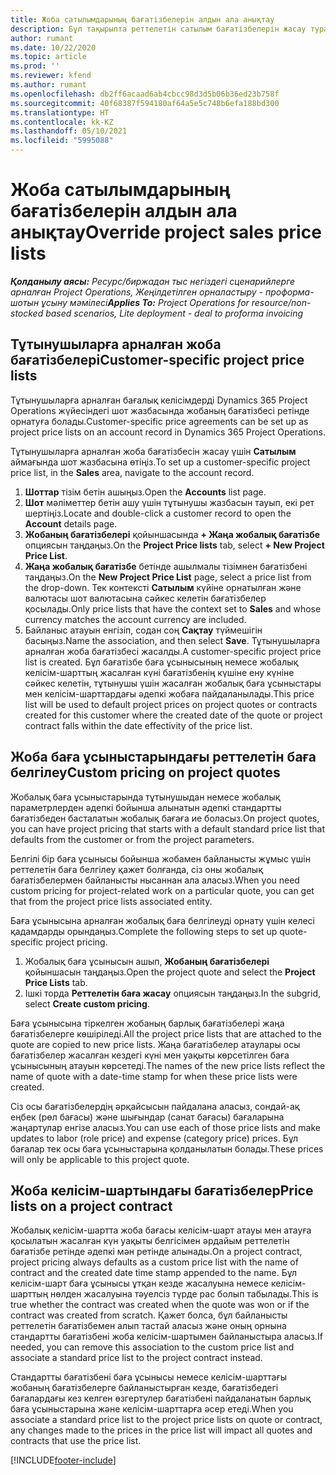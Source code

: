 ```yaml
---
title: Жоба сатылымдарының бағатізбелерін алдын ала анықтау
description: Бұл тақырыпта реттелетін сатылым бағатізбелерін жасау туралы ақпарат беріледі.
author: rumant
ms.date: 10/22/2020
ms.topic: article
ms.prod: ''
ms.reviewer: kfend
ms.author: rumant
ms.openlocfilehash: db2ff6acaad6ab4cbcc98d3d5b06b36ed23b758f
ms.sourcegitcommit: 40f68387f594180af64a5e5c748b6efa188bd300
ms.translationtype: HT
ms.contentlocale: kk-KZ
ms.lasthandoff: 05/10/2021
ms.locfileid: "5995088"
---
```

# <a name="override-project-sales-price-lists"></a><span data-ttu-id="ee98d-103">Жоба сатылымдарының бағатізбелерін алдын ала анықтау</span><span class="sxs-lookup"><span data-stu-id="ee98d-103">Override project sales price lists</span></span>

<span data-ttu-id="ee98d-104">_**Қолданылу аясы:** Ресурс/биржадан тыс негіздегі сценарийлерге арналған Project Operations, Жеңілдетілген орналастыру - проформа-шотын ұсыну мәмілесі_</span><span class="sxs-lookup"><span data-stu-id="ee98d-104">_**Applies To:** Project Operations for resource/non-stocked based scenarios, Lite deployment - deal to proforma invoicing_</span></span>

## <a name="customer-specific-project-price-lists"></a><span data-ttu-id="ee98d-105">Тұтынушыларға арналған жоба бағатізбелері</span><span class="sxs-lookup"><span data-stu-id="ee98d-105">Customer-specific project price lists</span></span>

<span data-ttu-id="ee98d-106">Тұтынушыларға арналған бағалық келісімдерді Dynamics 365 Project Operations жүйесіндегі шот жазбасында жобаның бағатізбесі ретінде орнатуға болады.</span><span class="sxs-lookup"><span data-stu-id="ee98d-106">Customer-specific price agreements can be set up as project price lists on an account record in Dynamics 365 Project Operations.</span></span>

<span data-ttu-id="ee98d-107">Тұтынушыларға арналған жоба бағатізбесін жасау үшін **Сатылым** аймағында шот жазбасына өтіңіз.</span><span class="sxs-lookup"><span data-stu-id="ee98d-107">To set up a customer-specific project price list, in the **Sales** area, navigate to the account record.</span></span>

1. <span data-ttu-id="ee98d-108">**Шоттар** тізім бетін ашыңыз.</span><span class="sxs-lookup"><span data-stu-id="ee98d-108">Open the **Accounts** list page.</span></span>
2. <span data-ttu-id="ee98d-109">**Шот** мәліметтер бетін ашу үшін тұтынушы жазбасын тауып, екі рет шертіңіз.</span><span class="sxs-lookup"><span data-stu-id="ee98d-109">Locate and double-click a customer record to open the **Account** details page.</span></span>
3. <span data-ttu-id="ee98d-110">**Жобаның бағатізбелері** қойыншасында **+ Жаңа жобалық бағатізбе** опциясын таңдаңыз.</span><span class="sxs-lookup"><span data-stu-id="ee98d-110">On the **Project Price lists** tab, select **+ New Project Price List**.</span></span>
4. <span data-ttu-id="ee98d-111">**Жаңа жобалық бағатізбе** бетінде ашылмалы тізімнен бағатізбені таңдаңыз.</span><span class="sxs-lookup"><span data-stu-id="ee98d-111">On the **New Project Price List** page, select a price list from the drop-down.</span></span> <span data-ttu-id="ee98d-112">Тек контексті **Сатылым** күйіне орнатылған және валютасы шот валютасына сәйкес келетін бағатізбелер қосылады.</span><span class="sxs-lookup"><span data-stu-id="ee98d-112">Only price lists that have the context set to **Sales** and whose currency matches the account currency are included.</span></span>
5. <span data-ttu-id="ee98d-113">Байланыс атауын енгізіп, содан соң **Сақтау** түймешігін басыңыз.</span><span class="sxs-lookup"><span data-stu-id="ee98d-113">Name the association, and then select **Save**.</span></span> <span data-ttu-id="ee98d-114">Тұтынушыларға арналған жоба бағатізбесі жасалды.</span><span class="sxs-lookup"><span data-stu-id="ee98d-114">A customer-specific project price list is created.</span></span> <span data-ttu-id="ee98d-115">Бұл бағатізбе баға ұсынысының немесе жобалық келісім-шарттың жасалған күні бағатізбенің күшіне ену күніне сәйкес келетін, тұтынушы үшін жасалған жобалық баға ұсыныстары мен келісім-шарттардағы әдепкі жобаға пайдаланылады.</span><span class="sxs-lookup"><span data-stu-id="ee98d-115">This price list will be used to default project prices on project quotes or contracts created for this customer where the created date of the quote or project contract falls within the date effectivity of the price list.</span></span>

## <a name="custom-pricing-on-project-quotes"></a><span data-ttu-id="ee98d-116">Жоба баға ұсыныстарындағы реттелетін баға белгілеу</span><span class="sxs-lookup"><span data-stu-id="ee98d-116">Custom pricing on project quotes</span></span>

<span data-ttu-id="ee98d-117">Жобалық баға ұсыныстарында тұтынушыдан немесе жобалық параметрлерден әдепкі бойынша алынатын әдепкі стандартты бағатізбеден басталатын жобалық бағаға ие боласыз.</span><span class="sxs-lookup"><span data-stu-id="ee98d-117">On project quotes, you can have project pricing that starts with a default standard price list that defaults from the customer or from the project parameters.</span></span>

<span data-ttu-id="ee98d-118">Белгілі бір баға ұсынысы бойынша жобамен байланысты жұмыс үшін реттелетін баға белгілеу қажет болғанда, сіз оны жобалық бағатізбелермен байланысты нысаннан ала аласыз.</span><span class="sxs-lookup"><span data-stu-id="ee98d-118">When you need custom pricing for project-related work on a particular quote, you can get that from the project price lists associated entity.</span></span>

<span data-ttu-id="ee98d-119">Баға ұсынысына арналған жобалық баға белгілеуді орнату үшін келесі қадамдарды орындаңыз.</span><span class="sxs-lookup"><span data-stu-id="ee98d-119">Complete the following steps to set up quote-specific project pricing.</span></span>

1. <span data-ttu-id="ee98d-120">Жобалық баға ұсынысын ашып, **Жобаның бағатізбелері** қойыншасын таңдаңыз.</span><span class="sxs-lookup"><span data-stu-id="ee98d-120">Open the project quote and select the **Project Price Lists** tab.</span></span>
2. <span data-ttu-id="ee98d-121">Ішкі торда **Реттелетін баға жасау** опциясын таңдаңыз.</span><span class="sxs-lookup"><span data-stu-id="ee98d-121">In the subgrid, select **Create custom pricing**.</span></span>

<span data-ttu-id="ee98d-122">Баға ұсынысына тіркелген жобаның барлық бағатізбелері жаңа бағатізбелерге көшіріледі.</span><span class="sxs-lookup"><span data-stu-id="ee98d-122">All the project price lists that are attached to the quote are copied to new price lists.</span></span> <span data-ttu-id="ee98d-123">Жаңа бағатізбелер атаулары осы бағатізбелер жасалған кездегі күні мен уақыты көрсетілген баға ұсынысының атауын көрсетеді.</span><span class="sxs-lookup"><span data-stu-id="ee98d-123">The names of the new price lists reflect the name of quote with a date-time stamp for when these price lists were created.</span></span>

<span data-ttu-id="ee98d-124">Сіз осы бағатізбелердің әрқайсысын пайдалана аласыз, сондай-ақ еңбек (рөл бағасы) және шығындар (санат бағасы) бағаларына жаңартулар енгізе аласыз.</span><span class="sxs-lookup"><span data-stu-id="ee98d-124">You can use each of those price lists and make updates to labor (role price) and expense (category price) prices.</span></span> <span data-ttu-id="ee98d-125">Бұл бағалар тек осы баға ұсыныстарына қолданылатын болады.</span><span class="sxs-lookup"><span data-stu-id="ee98d-125">These prices will only be applicable to this project quote.</span></span>

## <a name="price-lists-on-a-project-contract"></a><span data-ttu-id="ee98d-126">Жоба келісім-шартындағы бағатізбелер</span><span class="sxs-lookup"><span data-stu-id="ee98d-126">Price lists on a project contract</span></span>

<span data-ttu-id="ee98d-127">Жобалық келісім-шартта жоба бағасы келісім-шарт атауы мен атауға қосылатын жасалған күн уақыты белгісімен әрдайым реттелетін бағатізбе ретінде әдепкі мән ретінде алынады.</span><span class="sxs-lookup"><span data-stu-id="ee98d-127">On a project contract, project pricing always defaults as a custom price list with the name of contract and the created date time stamp appended to the name.</span></span> <span data-ttu-id="ee98d-128">Бұл келісім-шарт баға ұсынысы ұтқан кезде жасалуына немесе келісім-шарттың нөлден жасалуына тәуелсіз түрде рас болып табылады.</span><span class="sxs-lookup"><span data-stu-id="ee98d-128">This is true whether the contract was created when the quote was won or if the contract was created from scratch.</span></span> <span data-ttu-id="ee98d-129">Қажет болса, бұл байланысты реттелетін бағатізбемен алып тастай аласыз және оның орнына стандартты бағатізбені жоба келісім-шартымен байланыстыра аласыз.</span><span class="sxs-lookup"><span data-stu-id="ee98d-129">If needed, you can remove this association to the custom price list and associate a standard price list to the project contract instead.</span></span>

<span data-ttu-id="ee98d-130">Стандартты бағатізбені баға ұсынысы немесе келісім-шарттағы жобаның бағатізбелерге байланыстырған кезде, бағатізбедегі бағалардағы кез келген өзгертулер бағатізбені пайдаланатын барлық баға ұсыныстарына және келісім-шарттарға әсер етеді.</span><span class="sxs-lookup"><span data-stu-id="ee98d-130">When you associate a standard price list to the project price lists on quote or contract, any changes made to the prices in the price list will impact all quotes and contracts that use the price list.</span></span>


[!INCLUDE[footer-include](../includes/footer-banner.md)]